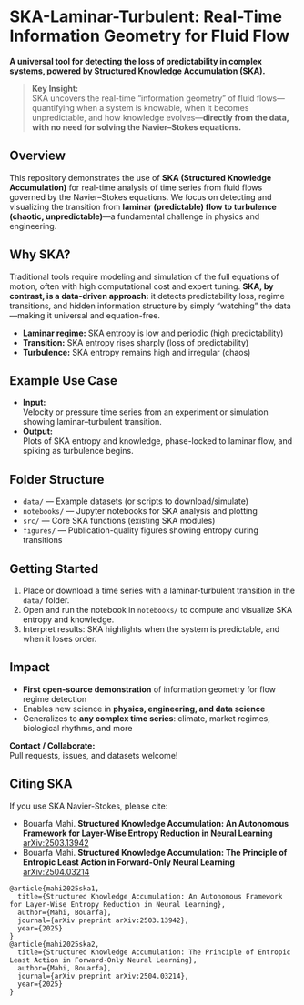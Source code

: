# SKA-Laminar-Turbulent: Real-Time Information Geometry for Fluid Flow

**A universal tool for detecting the loss of predictability in complex systems, powered by Structured Knowledge Accumulation (SKA).**


> **Key Insight:**  
> SKA uncovers the real-time “information geometry” of fluid flows—quantifying when a system is knowable, when it becomes unpredictable, and how knowledge evolves—**directly from the data, with no need for solving the Navier–Stokes equations.**

## Overview

This repository demonstrates the use of **SKA (Structured Knowledge Accumulation)** for real-time analysis of time series from fluid flows governed by the Navier–Stokes equations.
We focus on detecting and visualizing the transition from **laminar (predictable) flow to turbulence (chaotic, unpredictable)**—a fundamental challenge in physics and engineering.

## Why SKA?

Traditional tools require modeling and simulation of the full equations of motion, often with high computational cost and expert tuning. **SKA, by contrast, is a data-driven approach:** it detects predictability loss, regime transitions, and hidden information structure by simply “watching” the data—making it universal and equation-free.

- **Laminar regime:** SKA entropy is low and periodic (high predictability)
- **Transition:** SKA entropy rises sharply (loss of predictability)
- **Turbulence:** SKA entropy remains high and irregular (chaos)

## Example Use Case

- **Input:**  
  Velocity or pressure time series from an experiment or simulation showing laminar–turbulent transition.
- **Output:**  
  Plots of SKA entropy and knowledge, phase-locked to laminar flow, and spiking as turbulence begins.

## Folder Structure

- `data/` — Example datasets (or scripts to download/simulate)
- `notebooks/` — Jupyter notebooks for SKA analysis and plotting
- `src/` — Core SKA functions (existing SKA modules)
- `figures/` — Publication-quality figures showing entropy during transitions

## Getting Started

1. Place or download a time series with a laminar-turbulent transition in the `data/` folder.
2. Open and run the notebook in `notebooks/` to compute and visualize SKA entropy and knowledge.
3. Interpret results: SKA highlights when the system is predictable, and when it loses order.

## Impact

- **First open-source demonstration** of information geometry for flow regime detection
- Enables new science in **physics, engineering, and data science**
- Generalizes to **any complex time series**: climate, market regimes, biological rhythms, and more

**Contact / Collaborate:**  
Pull requests, issues, and datasets welcome!

## Citing SKA

If you use SKA Navier-Stokes, please cite:

* Bouarfa Mahi.
  **Structured Knowledge Accumulation: An Autonomous Framework for Layer-Wise Entropy Reduction in Neural Learning**
  [arXiv:2503.13942](https://arxiv.org/abs/2503.13942)
* Bouarfa Mahi.
  **Structured Knowledge Accumulation: The Principle of Entropic Least Action in Forward-Only Neural Learning**
  [arXiv:2504.03214](https://arxiv.org/abs/2504.03214)

```
@article{mahi2025ska1,
  title={Structured Knowledge Accumulation: An Autonomous Framework for Layer-Wise Entropy Reduction in Neural Learning},
  author={Mahi, Bouarfa},
  journal={arXiv preprint arXiv:2503.13942},
  year={2025}
}
@article{mahi2025ska2,
  title={Structured Knowledge Accumulation: The Principle of Entropic Least Action in Forward-Only Neural Learning},
  author={Mahi, Bouarfa},
  journal={arXiv preprint arXiv:2504.03214},
  year={2025}
}
```